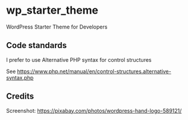 # wp_starter_theme

WordPress Starter Theme for Developers


## Code standards

I prefer to use Alternative PHP syntax for control structures

See  https://www.php.net/manual/en/control-structures.alternative-syntax.php

## Credits

Screenshot: https://pixabay.com/photos/wordpress-hand-logo-589121/
